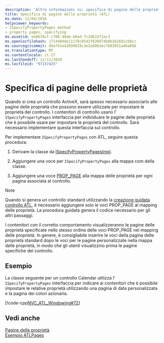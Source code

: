 ```yaml
---
description: 'Altre informazioni su: specifica di pagine delle proprietà'
title: Specifica di pagine delle proprietà (ATL)
ms.date: 11/04/2016
helpviewer_keywords:
- ISpecifyPropertyPages method
- property pages, specifying
ms.assetid: ee8678cf-c708-49ab-b0ad-fc2db31f1ac3
ms.openlocfilehash: 171440dde11178c85d1f636874b0b161691cb9cc
ms.sourcegitcommit: d6af41e42699628c3e2e6063ec7b03931a49a098
ms.translationtype: MT
ms.contentlocale: it-IT
ms.lasthandoff: 12/11/2020
ms.locfileid: "97157425"
---
```

# <a name="specifying-property-pages"></a>Specifica di pagine delle proprietà

Quando si crea un controllo ActiveX, sarà spesso necessario associarlo alle pagine delle proprietà che possono essere utilizzate per impostare le proprietà del controllo. I contenitori di controllo usano l' `ISpecifyPropertyPages` interfaccia per individuare le pagine delle proprietà che è possibile usare per impostare le proprietà del controllo. Sarà necessario implementare questa interfaccia sul controllo.

Per implementare `ISpecifyPropertyPages` con ATL, seguire questa procedura:

1. Derivare la classe da [ISpecifyPropertyPagesImpl](../atl/reference/ispecifypropertypagesimpl-class.md).

1. Aggiungere una voce per `ISpecifyPropertyPages` alla mappa com della classe.

1. Aggiungere una voce [PROP_PAGE](reference/property-map-macros.md#prop_page) alla mappa delle proprietà per ogni pagina associata al controllo.

> [!NOTE]
> Quando si genera un controllo standard utilizzando la [creazione guidata controllo ATL](../atl/reference/atl-control-wizard.md), è necessario aggiungere solo le voci PROP_PAGE al mapping delle proprietà. La procedura guidata genera il codice necessario per gli altri passaggi.

I contenitori con il corretto comportamento visualizzeranno le pagine delle proprietà specificate nello stesso ordine delle voci PROP_PAGE nel mapping delle proprietà. In genere, è consigliabile inserire le voci della pagina delle proprietà standard dopo le voci per le pagine personalizzate nella mappa delle proprietà, in modo che gli utenti visualizzino prima le pagine specifiche del controllo.

## <a name="example"></a>Esempio

La classe seguente per un controllo Calendar utilizza l' `ISpecifyPropertyPages` interfaccia per indicare ai contenitori che è possibile impostare le relative proprietà utilizzando una pagina di data personalizzata e la pagina dei colori azionaria.

[!code-cpp[NVC_ATL_Windowing#72](../atl/codesnippet/cpp/specifying-property-pages_1.h)]

## <a name="see-also"></a>Vedi anche

[Pagine delle proprietà](../atl/atl-com-property-pages.md)<br/>
[Esempio ATLPages](../overview/visual-cpp-samples.md)
